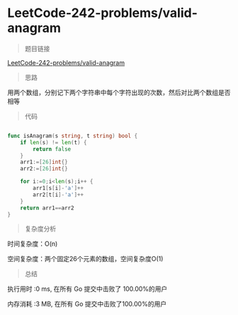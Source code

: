 # LeetCode-242-problems/valid-anagram

>题目链接

[LeetCode-242-problems/valid-anagram](https://leetcode-cn.com/problems/valid-anagram/)

>思路

用两个数组，分别记下两个字符串中每个字符出现的次数，然后对比两个数组是否相等

>代码

```go

func isAnagram(s string, t string) bool {
    if len(s) != len(t) {
        return false
    }
    arr1:=[26]int{}
    arr2:=[26]int{}

    for i:=0;i<len(s);i++ {
        arr1[s[i]-'a']++
        arr2[t[i]-'a']++
    }
    return arr1==arr2
}

```

>复杂度分析

时间复杂度：O(n)

空间复杂度：两个固定26个元素的数组，空间复杂度O(1)

>总结

执行用时 :0 ms, 在所有 Go 提交中击败了 100.00%的用户

内存消耗 :3 MB, 在所有 Go 提交中击败了100.00%的用户
